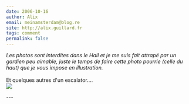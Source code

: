 ```yaml
---
date: 2006-10-16
author: Alix
email: meinamsterdam@blog.re
site: http://alix.guillard.fr
tags: comment
permalink: false
---
```


<p><i>Les photos sont interdites dans le Hall et je me suis fait attrapé par un gardien peu aimable, juste le temps de faire cette photo pourrie (celle du haut) que je vous impose en illustration.</i>
<br/><br/>
Et quelques autres d'un escalator....<br/>
<a href="http://www.flickr.com/photos/13274211@N00/395880250/"><img src="http://farm1.static.flickr.com/141/395880250_bd048f90a0_s.jpg"/></a>
</p>
---